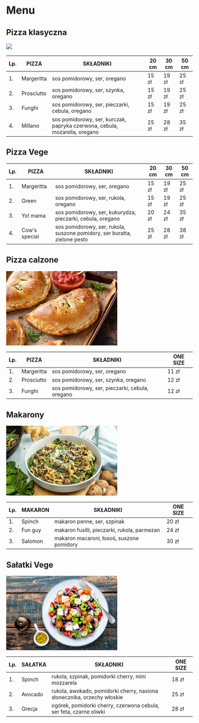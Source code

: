 # **Menu**

## Pizza klasyczna

<img src="Katalog zdjec pizzeriaCDV/swiezo-upieczona-pizza-na-rustykalnym-drewnianym-stole-wygenerowana-przez-sztuczna-inteligencje.jpg" width="300">

| Lp. | PIZZA     | SKŁADNIKI                                                                  | 20 cm | 30 cm | 50 cm |
| --- | --------- | -------------------------------------------------------------------------- | ----- | ----- | ----- |
| 1.  | Margeritta | sos pomidorowy, ser, oregano                                               | 15 zł | 19 zł | 25 zł |
| 2.  | Prosciutto | sos pomidorowy, ser, szynka, oregano                                       | 15 zł | 19 zł | 25 zł |
| 3.  | Funghi     | sos pomidorowy, ser, pieczarki, cebula, oregano                            | 15 zł | 19 zł | 25 zł |
| 4.  | Millano    | sos pomidorowy, ser, kurczak, papryka czerwona, cebula, mozarella, oregano | 25 zł | 28 zł | 35 zł |

## Pizza Vege

| Lp. | PIZZA         | SKŁADNIKI                                                                  | 20 cm | 30 cm | 50 cm |
| --- | ------------- | -------------------------------------------------------------------------- | ----- | ----- | ----- |
| 1.  | Margeritta    | sos pomidorowy, ser, oregano                                               | 15 zł | 19 zł | 25 zł |
| 2.  | Green         | sos pomidorowy, ser, rukola, oregano                                       | 15 zł | 19 zł | 25 zł |
| 3.  | Yo! mama      | sos pomidorowy, ser, kukurydza, pieczarki, cebula, oregano                 | 20 zł | 24 zł | 35 zł |
| 4.  | Cow's special | sos pomidorowy, ser, rukola, suszone pomidory, ser buratta, zielone pesto  | 25 zł | 28 zł | 38 zł |

## Pizza calzone

<img src="Katalog zdjec pizzeriaCDV/calzone_thecozyapron_1.jpg" width="300">

| Lp. | PIZZA      | SKŁADNIKI                                       | ONE SIZE |
| --- | ---------- | ------------------------------------------------| -------- |
| 1.  | Margeritta | sos pomidorowy, ser, oregano                    | 11 zł    |
| 2.  | Prosciutto | sos pomidorowy, ser, szynka, oregano            | 12 zł    |
| 3.  | Funghi     | sos pomidorowy, ser, pieczarki, cebula, oregano | 12 zł    |

## Makarony

<img src="Katalog zdjec pizzeriaCDV/one-pot-cheesy-mushroom-spinach--ground-beef-pasta-detail-f51c2077.jpg" width="300">

| Lp. | MAKARON    | SKŁADNIKI                                      | ONE SIZE |
| --- | ---------- | ---------------------------------------------- | -------- |
| 1.  | Spinch     | makaron penne, ser, szpinak                    | 20 zł    |
| 2.  | Fun guy    | makaron fusilli, pieczarki, rukola, parmezan   | 24 zł    |
| 3.  | Salomon    | makaron macaroni, łosoś, suszone pomidory      | 30 zł    |

## Sałatki Vege

<img src="Katalog zdjec pizzeriaCDV/be602b1e019adfc1c4daf1e80c781b2c.jpg" width="300">

| Lp. | SAŁATKA    | SKŁADNIKI                                                               | ONE SIZE |
| --- | ---------- | ----------------------------------------------------------------------- | -------- |
| 1.  | Spinch     | rukola, szpinak, pomidorki cherry, mini mozzarela                       | 18 zł    |
| 2.  | Avocado    | rukola, awokado, pomidorki cherry, nasiona słonecznika, orzechy włoskie | 25 zł    |
| 3.  | Grecja     | ogórek, pomidorki cherry, czerwona cebula, ser feta, czarne oliwki      | 28 zł    |
